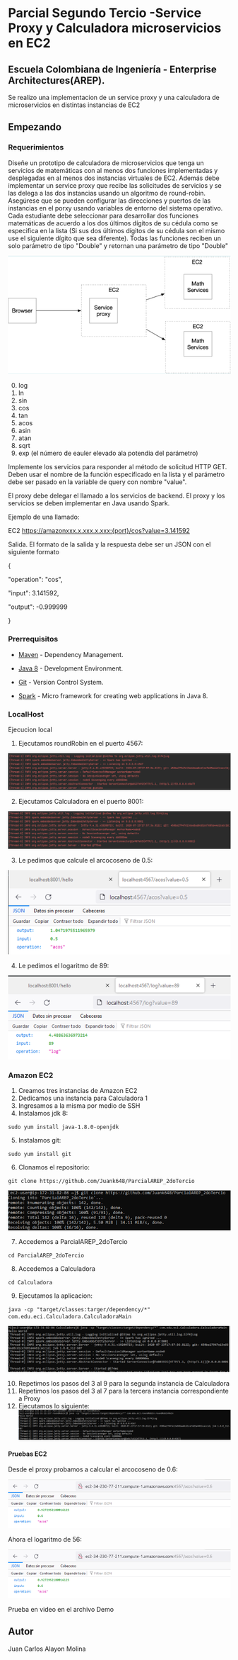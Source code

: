 # Parcial Segundo Tercio -Service Proxy y Calculadora microservicios en EC2

## Escuela Colombiana de Ingeniería - Enterprise Architectures(AREP).

Se realizo una implementacion de un service proxy y una calculadora de microservicios en distintas instancias de EC2

## Empezando

### Requerimientos
Diseñe un prototipo de calculadora de microservicios que tenga un servicios de matemáticas con al menos dos funciones implementadas y desplegadas en al menos dos instancias virtuales de EC2. Además debe implementar un service proxy que recibe las solicitudes de servicios y se las delega a las dos instancias usando un algoritmo de round-robin. Asegúrese que se pueden configurar las direcciones y puertos de las instancias en el porxy usando variables de entorno del sistema operativo. Cada estudiante debe seleccionar para desarrollar dos funciones matemáticas de acuerdo a los dos últimos dígitos de su cédula como se especifica en la lista (Si sus dos últimos dígitos de su cédula son el mismo use el siguiente dígito que sea diferente). Todas las funciones reciben un solo parámetro de tipo "Double" y retornan una parámetro de tipo "Double"

![img 1](images/arq.png)

0. log
1. ln
2. sin
3. cos
4. tan
5. acos
6. asin
7. atan
8. sqrt
9. exp (el número de eauler elevado ala potendia del parámetro)

Implemente los servicios para responder al método de solicitud HTTP GET. Deben usar el nombre de la función especificado en la lista y el parámetro debe ser pasado en la variable de query con nombre "value".

El proxy debe delegar el llamado a los servicios de backend. El proxy y los servicios se deben implementar en Java usando Spark.


Ejemplo de una llamado:

EC2
https://amazonxxx.x.xxx.x.xxx:{port}/cos?value=3.141592

Salida. El formato de la salida y la respuesta debe ser un JSON con el siguiente formato

{

 "operation": "cos",

 "input":  3.141592,

 "output":  -0.999999

}



### Prerrequisitos

- [Maven](https://maven.apache.org/) - Dependency Management.

- [Java 8](https://www.oracle.com/co/java/technologies/javase/javase-jdk8-downloads.html) -  Development Environment.

- [Git](https://git-scm.com/) - Version Control System.

- [Spark](http://sparkjava.com/) - Micro framework for creating web applications in Java 8.


### LocalHost

Ejecucion local

1. Ejecutamos roundRobin en el puerto 4567:

![img 1](images/1.PNG)

2. Ejecutamos Calculadora en el puerto 8001:

![img 1](images/2.png)

3. Le pedimos que calcule el arcocoseno de 0.5:

![img 1](images/3.png)

4. Le pedimos el logaritmo de 89:

![img 1](images/4.png)

### Amazon EC2

1. Creamos tres instancias de Amazon EC2
2. Dedicamos una instancia para Calculadora 1
3. Ingresamos a la misma por medio de SSH
4. Instalamos jdk 8:

```
sudo yum install java-1.8.0-openjdk
```

5. Instalamos git: 

```
sudo yum install git
```

6. Clonamos el repositorio:

```
git clone https://github.com/Juank648/ParcialAREP_2doTercio
```

![img 1](images/5.png)

7. Accedemos a ParcialAREP_2doTercio

```
cd ParcialAREP_2doTercio
```

8. Accedemos a Calculadora

```
cd Calculadora
```

9. Ejecutamos la aplicacion:

```
java -cp "target/classes:targer/dependency/*" com.edu.eci.Calculadora.CalculadoraMain
```
![img 1](images/7.png)

10. Repetimos los pasos del 3 al 9 para la segunda instancia de Calculadora
11. Repetimos los pasos del 3 al 7 para la tercera instancia correspondiente a Proxy
12. Ejecutamos lo siguiente:
![img 1](images/8.png)

#### Pruebas EC2

Desde el proxy probamos a calcular el arcocoseno de 0.6:

![img 1](images/9.png)

Ahora el logaritmo de 56:

![img 1](images/9.png)

Prueba en video en el archivo Demo

## Autor
Juan Carlos Alayon Molina










